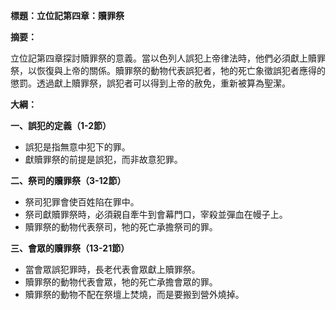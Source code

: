**標題：立位記第四章：贖罪祭**

**摘要：**

立位記第四章探討贖罪祭的意義。當以色列人誤犯上帝律法時，他們必須獻上贖罪祭，以恢復與上帝的關係。贖罪祭的動物代表誤犯者，牠的死亡象徵誤犯者應得的懲罰。透過獻上贖罪祭，誤犯者可以得到上帝的赦免，重新被算為聖潔。

**大綱：**

**一、誤犯的定義（1-2節）**
* 誤犯是指無意中犯下的罪。
* 獻贖罪祭的前提是誤犯，而非故意犯罪。

**二、祭司的贖罪祭（3-12節）**
* 祭司犯罪會使百姓陷在罪中。
* 祭司獻贖罪祭時，必須親自牽牛到會幕門口，宰殺並彈血在幔子上。
* 贖罪祭的動物代表祭司，牠的死亡承擔祭司的罪。

**三、會眾的贖罪祭（13-21節）**
* 當會眾誤犯罪時，長老代表會眾獻上贖罪祭。
* 贖罪祭的動物代表會眾，牠的死亡承擔會眾的罪。
* 贖罪祭的動物不配在祭壇上焚燒，而是要搬到營外燒掉。